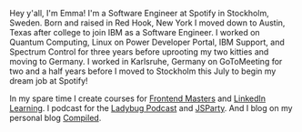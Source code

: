 Hey y'all, I'm Emma! I'm a Software Engineer at Spotify in Stockholm, Sweden. Born and raised in Red Hook, New York I moved down to Austin, Texas after college to join IBM as a Software Engineer. I worked on Quantum Computing, Linux on Power Developer Portal, IBM Support, and Spectrum Control for three years before uprooting my two kitties and moving to Germany. I worked in Karlsruhe, Germany on GoToMeeting for two and a half years before I moved to Stockholm this July to begin my dream job at Spotify!

In my spare time I create courses for [Frontend Masters](https://frontendmasters.com/courses/design-systems/) and [LinkedIn Learning](https://www.linkedin.com/learning/writing-a-tech-resume/). I podcast for the [Ladybug Podcast](http://ladybug.dev/) and [JSParty](https://changelog.com/jsparty). And I blog on my personal blog [Compiled](http://compiled.blog/).

